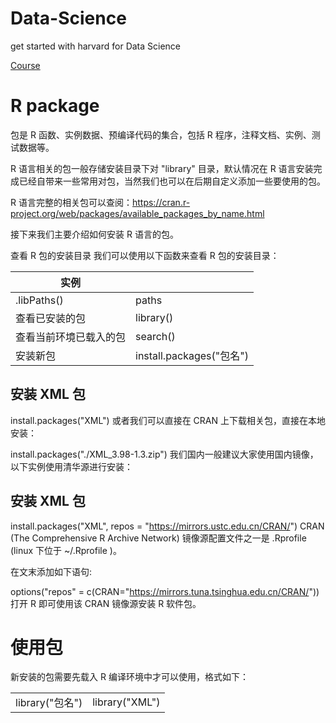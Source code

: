 # Data-Science
get started with harvard for Data Science<br>

[Course](https://www.edx.org/professional-certificate/harvardx-data-science)<br>


# R package


包是 R 函数、实例数据、预编译代码的集合，包括 R 程序，注释文档、实例、测试数据等。

R 语言相关的包一般存储安装目录下对 "library" 目录，默认情况在 R 语言安装完成已经自带来一些常用对包，当然我们也可以在后期自定义添加一些要使用的包。

R 语言完整的相关包可以查阅：https://cran.r-project.org/web/packages/available_packages_by_name.html

接下来我们主要介绍如何安装 R 语言的包。

查看 R 包的安装目录
我们可以使用以下函数来查看 R 包的安装目录：

|实例|   |
|------|-------|
|.libPaths()| paths |
| 查看已安装的包 | library() |
| 查看当前环境已载入的包 |  search()|
| 安装新包 | install.packages("包名") |

## 安装 XML 包
install.packages("XML")
或者我们可以直接在 CRAN 上下载相关包，直接在本地安装：

install.packages("./XML_3.98-1.3.zip")
我们国内一般建议大家使用国内镜像，以下实例使用清华源进行安装：

## 安装 XML 包
install.packages("XML", repos = "https://mirrors.ustc.edu.cn/CRAN/")
CRAN (The Comprehensive R Archive Network) 镜像源配置文件之一是 .Rprofile (linux 下位于 ~/.Rprofile )。

在文末添加如下语句:

options("repos" = c(CRAN="https://mirrors.tuna.tsinghua.edu.cn/CRAN/"))
打开 R 即可使用该 CRAN 镜像源安装 R 软件包。

# 使用包
新安装的包需要先载入 R 编译环境中才可以使用，格式如下：

|    |    |
|----|----|
| library("包名") | library("XML") |